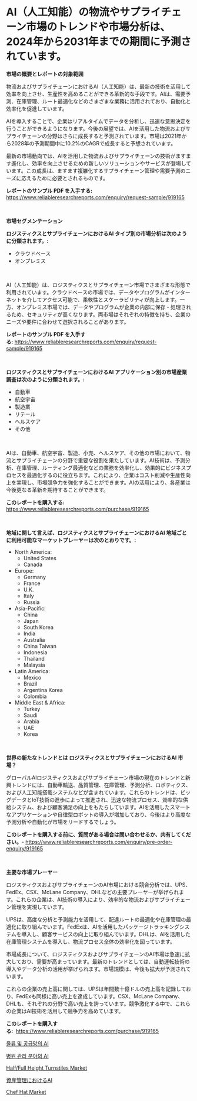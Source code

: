<p><h1>AI（人工知能）の物流やサプライチェーン市場のトレンドや市場分析は、2024年から2031年までの期間に予測されています。</h1></p><p><strong>市場の概要とレポートの対象範囲</strong></p>
<p><p>物流およびサプライチェーンにおけるAI（人工知能）は、最新の技術を活用して効率を向上させ、生産性を高めることができる革新的な手段です。AIは、需要予測、在庫管理、ルート最適化などのさまざまな業務に活用されており、自動化と効率化を促進しています。</p><p>AIを導入することで、企業はリアルタイムでデータを分析し、迅速な意思決定を行うことができるようになります。今後の展望では、AIを活用した物流およびサプライチェーンの分野はさらに成長すると予測されています。市場は2021年から2028年の予測期間中に10.2%のCAGRで成長すると予想されています。</p><p>最新の市場動向では、AIを活用した物流およびサプライチェーンの技術がますます進化し、効率を向上させるための新しいソリューションやサービスが登場しています。この成長は、ますます複雑化するサプライチェーン管理や需要予測のニーズに応えるために必要とされるものです。</p></p>
<p><strong>レポートのサンプル PDF を入手する:</strong> <a href="https://www.reliableresearchreports.com/enquiry/request-sample/919165">https://www.reliableresearchreports.com/enquiry/request-sample/919165</a></p>
<p>&nbsp;</p>
<p><strong>市場セグメンテーション</strong></p>
<p><strong>ロジスティクスとサプライチェーンにおけるAI タイプ別の市場分析は次のように分類されます。:</strong></p>
<p><ul><li>クラウドベース</li><li>オンプレミス</li></ul></p>
<p>&nbsp;</p>
<p><p>AI（人工知能）は、ロジスティクスとサプライチェーン市場でさまざまな形態で利用されています。クラウドベースの市場では、データやプログラムがインターネットを介してアクセス可能で、柔軟性とスケーラビリティが向上します。一方、オンプレミス市場では、データやプログラムが企業の内部に保存・処理されるため、セキュリティが高くなります。両市場はそれぞれの特徴を持ち、企業のニーズや要件に合わせて選択されることがあります。</p></p>
<p><strong>レポートのサンプル PDF を入手する:</strong>&nbsp;<a href="https://www.reliableresearchreports.com/enquiry/request-sample/919165">https://www.reliableresearchreports.com/enquiry/request-sample/919165</a></p>
<p>&nbsp;</p>
<p><strong> ロジスティクスとサプライチェーンにおけるAI アプリケーション別の市場産業調査は次のように分類されます。:</strong></p>
<p><ul><li>自動車</li><li>航空宇宙</li><li>製造業</li><li>リテール</li><li>ヘルスケア</li><li>その他</li></ul></p>
<p>&nbsp;</p>
<p><p>AIは、自動車、航空宇宙、製造、小売、ヘルスケア、その他の市場において、物流とサプライチェーンの分野で重要な役割を果たしています。AI技術は、予測分析、在庫管理、ルーティング最適化などの業務を効率化し、効果的にビジネスプロセスを最適化するのに役立ちます。これにより、企業はコスト削減や生産性向上を実現し、市場競争力を強化することができます。AIの活用により、各産業は今後更なる革新を期待することができます。</p></p>
<p><strong>このレポートを購入する:</strong>&nbsp; <a href="https://www.reliableresearchreports.com/purchase/919165">https://www.reliableresearchreports.com/purchase/919165</a></p>
<p>&nbsp;</p>
<p><strong>地域に関して言えば、ロジスティクスとサプライチェーンにおけるAI 地域ごとに利用可能なマーケットプレーヤーは次のとおりです。:</strong></p>
<p><ul>
    <li>
        North America:
        <ul>
            <li>United States</li>
            <li>Canada</li>
        </ul>
    </li>
    <li>
        Europe:
        <ul>
            <li>Germany</li>
            <li>France</li>
            <li>U.K.</li>
            <li>Italy</li>
            <li>Russia</li>
        </ul>
    </li>
    <li>
        Asia-Pacific:
        <ul>
            <li>China</li>
            <li>Japan</li>
            <li>South Korea</li>
            <li>India</li>
            <li>Australia</li>
            <li>China Taiwan</li>
            <li>Indonesia</li>
            <li>Thailand</li>
            <li>Malaysia</li>
        </ul>
    </li>
    <li>
        Latin America:
        <ul>
            <li>Mexico</li>
            <li>Brazil</li>
            <li>Argentina Korea</li>
            <li>Colombia</li>
        </ul>
    </li>
    <li>
        Middle East & Africa:
        <ul>
            <li>Turkey</li>
            <li>Saudi</li>
            <li>Arabia</li>
            <li>UAE</li>
            <li>Korea</li>
        </ul>
    </li>
    </ul></p>
<p>&nbsp;</p>
<p><strong>世界の新たなトレンドとは ロジスティクスとサプライチェーンにおけるAI 市場？</strong></p>
<p><p>グローバルAIロジスティクスおよびサプライチェーン市場の現在のトレンドと新興トレンドには、自動車輸送、品質管理、在庫管理、予測分析、ロボティクス、および人工知能搭載システムなどが含まれています。これらのトレンドは、ビッグデータとIoT技術の進歩によって推進され、迅速な物流プロセス、効率的な供給システム、および顧客満足の向上をもたらしています。AIを活用したスマートなアプリケーションや自律型ロボットの導入が増加しており、今後はより高度な予測分析や自動化が市場をリードするでしょう。</p></p>
<p><strong>このレポートを購入する前に、質問がある場合は問い合わせるか、共有してください。</strong>- <a href="https://www.reliableresearchreports.com/enquiry/pre-order-enquiry/919165">https://www.reliableresearchreports.com/enquiry/pre-order-enquiry/919165</a></p>
<p>&nbsp;</p>
<p><strong>主要な市場プレーヤー</strong></p>
<p><p>ロジスティクスおよびサプライチェーンのAI市場における競合分析では、UPS、FedEx、CSX、McLane Company、DHLなどの主要プレーヤーが挙げられます。これらの企業は、AI技術の導入により、効率的な物流およびサプライチェーン管理を実現しています。</p><p>UPSは、高度な分析と予測能力を活用して、配達ルートの最適化や在庫管理の最適化に取り組んでいます。FedExは、AIを活用したパッケージトラッキングシステムを導入し、顧客サービスの向上に取り組んでいます。DHLは、AIを活用した在庫管理システムを導入し、物流プロセス全体の効率化を図っています。</p><p>市場成長について、ロジスティクスおよびサプライチェーンのAI市場は急速に拡大しており、需要が高まっています。最新のトレンドとしては、自動運転技術の導入やデータ分析の活用が挙げられます。市場規模は、今後も拡大が予測されています。</p><p>これらの企業の売上高に関しては、UPSは年間数十億ドルの売上高を記録しており、FedExも同様に高い売上を達成しています。CSX、McLane Company、DHLも、それぞれの分野で高い売上を誇っています。競争激化する中で、これらの企業はAI技術を活用して競争力を高めています。</p></p>
<p><strong>このレポートを購入する:</strong>&nbsp;&nbsp;<a href="https://www.reliableresearchreports.com/purchase/919165">https://www.reliableresearchreports.com/purchase/919165</a></p>
<p><p><a href="https://github.com/sougarounis/Market-Research-Report-List-2/blob/main/3845809182782.md">물류 및 공급망의 AI</a></p><p><a href="https://github.com/laholand/Market-Research-Report-List-2/blob/main/1819650182781.md">병원 관리 분야의 AI</a></p><p><a href="https://issuu.com/reportprime-2/docs/halffull-height-turnstiles-market-size-2030.pptx">Half/Full Height Turnstiles Market</a></p><p><a href="https://github.com/mohamedbakry57/Market-Research-Report-List-2/blob/main/3577358182785.md">資産管理におけるAI</a></p><p><a href="https://github.com/mharielmesa/Market-Research-Report-List-2/blob/main/chef-hat-market.md">Chef Hat Market</a></p></p>